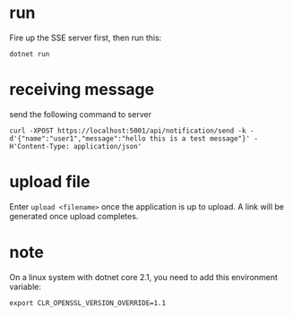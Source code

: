 # run
Fire up the SSE server first, then run this:
```
dotnet run
```

# receiving message

send the following command to server
```
curl -XPOST https://localhost:5001/api/notification/send -k -d'{"name":"user1","message":"hello this is a test message"}' -H'Content-Type: application/json'
```

# upload file

Enter `upload <filename>` once the application is up to upload. A link will be generated once upload completes.

# note
On a linux system with dotnet core 2.1, you need to add this environment variable:
```
export CLR_OPENSSL_VERSION_OVERRIDE=1.1
```
